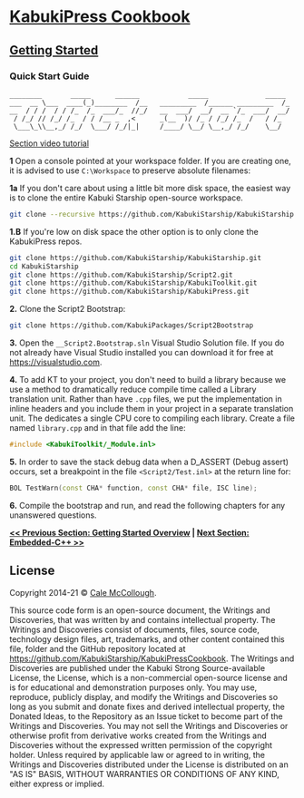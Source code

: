 # [KabukiPress Cookbook](../ReadMe.md)

## [Getting Started](./ReadMe.md)

### Quick Start Guide

```AsciiArt
________       _____      ______            _____              _____
___  __ \___  ____(_)________  /__   _________  /______ _________  /_
__  / / /  / / /_  /_  ___/_  //_/   __  ___/  __/  __ `/_  ___/  __/
 / /_/ // /_/ /_  / / /__ _  ,<      _(__  )/ /_ / /_/ /_  /   / /_
 \___\_\\__,_/ /_/  \___/ /_/|_|     /____/ \__/ \__,_/ /_/    \__/
```

[Section video tutorial](https://www.youtube.com/channel/UCS2vQG4gUE3vXWV_K9XScQw)

**1** Open a console pointed at your workspace folder. If you are creating one, it is advised to use `C:\Workspace` to preserve absolute filenames:

**1a** If you don't care about using a little bit more disk space, the easiest way is to clone the entire Kabuki Starship open-source workspace.

```BASH
git clone --recursive https://github.com/KabukiStarship/KabukiStarship.git
```

**1.B** If you're low on disk space the other option is to only clone the KabukiPress repos.

```BASH
git clone https://github.com/KabukiStarship/KabukiStarship.git
cd KabukiStarship
git clone https://github.com/KabukiStarship/Script2.git
git clone https://github.com/KabukiStarship/KabukiToolkit.git
git clone https://github.com/KabukiStarship/KabukiPress.git
```

**2.** Clone the Script2 Bootstrap:

```BASH
git clone https://github.com/KabukiPackages/Script2Bootstrap
```

**3.** Open the `__Script2.Bootstrap.sln` Visual Studio Solution file. If you do not already have Visual Studio installed you can download it for free at <https://visualstudio.com>.

**4.** To add KT to your project, you don't need to build a library because we use a method to dramatically reduce compile time called a Library translation unit. Rather than have `.cpp` files, we put the implementation in inline headers and you include them in your project in a separate translation unit. The dedicates a single CPU core to compiling each library. Create a file named `library.cpp` and in that file add the line:

```C++
#include <KabukiToolkit/_Module.inl>
```

**5.** In order to save the stack debug data when a D_ASSERT (Debug assert) occurs, set a breakpoint in the file `<Script2/Test.inl>` at the return line for:

```C++
BOL TestWarn(const CHA* function, const CHA* file, ISC line);
```

**6.** Compile the bootstrap and run, and read the following chapters for any unanswered questions.

**[<< Previous Section: Getting Started Overview](./ReadMe.md) | [Next Section: Embedded-C++ >>](./EmbeddedCPP.md)**

## License

Copyright 2014-21 © [Cale McCollough](https://cookingwithcale.org).

This source code form is an open-source document, the Writings and Discoveries, that was written by and contains intellectual property. The Writings and Discoveries consist of documents, files, source code, technology design files, art, trademarks, and other content contained this file, folder and the GitHub repository located at <https://github.com/KabukiStarship/KabukiPressCookbook>. The Writings and Discoveries are published under the Kabuki Strong Source-available License, the License, which is a non-commercial open-source license and is for educational and demonstration purposes only. You may use, reproduce, publicly display, and modify the Writings and Discoveries so long as you submit and donate fixes and derived intellectual property, the Donated Ideas, to the Repository as an Issue ticket to become part of the Writings and Discoveries. You may not sell the Writings and Discoveries or otherwise profit from derivative works created from the Writings and Discoveries without the expressed written permission of the copyright holder. Unless required by applicable law or agreed to in writing, the Writings and Discoveries distributed under the License is distributed on an "AS IS" BASIS, WITHOUT WARRANTIES OR CONDITIONS OF ANY KIND, either express or implied.
